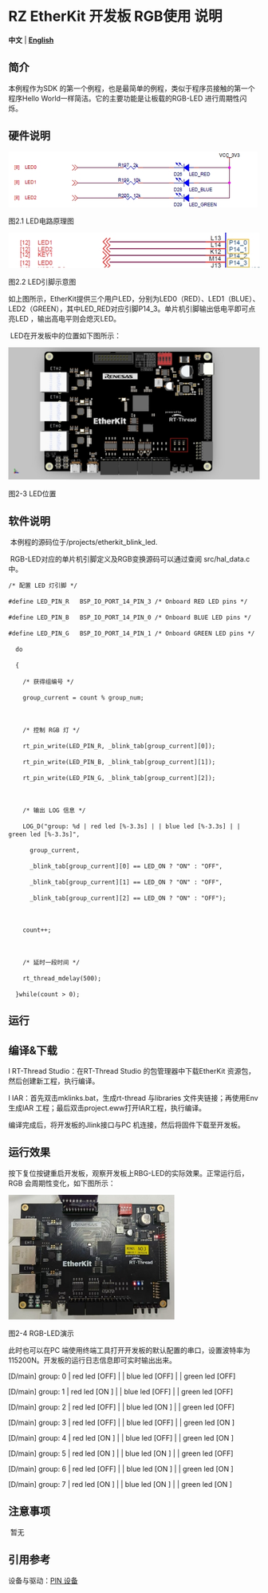 # RZ EtherKit 开发板 RGB使用 说明

**中文** | [**English**](./README.md)

## 简介

本例程作为SDK 的第一个例程，也是最简单的例程，类似于程序员接触的第一个程序Hello World一样简洁。它的主要功能是让板载的RGB-LED 进行周期性闪烁。

## 硬件说明

![img](./figures/wps31.jpg) 

图2.1 LED电路原理图

![img](./figures/wps32.jpg) 

图2.2 LED引脚示意图

​	如上图所示，EtherKit提供三个用户LED，分别为LED0（RED）、LED1（BLUE）、LED2（GREEN），其中LED_RED对应引脚P14_3。单片机引脚输出低电平即可点亮LED ，输出高电平则会熄灭LED。

​	LED在开发板中的位置如下图所示：

![img](./figures/wps33.jpg) 

图2-3 LED位置

## 软件说明

​	本例程的源码位于/projects/etherkit_blink_led.

​	RGB-LED对应的单片机引脚定义及RGB变换源码可以通过查阅 src/hal_data.c中。

```
/* 配置 LED 灯引脚 */

#define LED_PIN_R   BSP_IO_PORT_14_PIN_3 /* Onboard RED LED pins */

#define LED_PIN_B   BSP_IO_PORT_14_PIN_0 /* Onboard BLUE LED pins */

#define LED_PIN_G   BSP_IO_PORT_14_PIN_1 /* Onboard GREEN LED pins */

  do

  {

​    /* 获得组编号 */

​    group_current = count % group_num;

 

​    /* 控制 RGB 灯 */

​    rt_pin_write(LED_PIN_R, _blink_tab[group_current][0]);

​    rt_pin_write(LED_PIN_B, _blink_tab[group_current][1]);

​    rt_pin_write(LED_PIN_G, _blink_tab[group_current][2]);

 

​    /* 输出 LOG 信息 */

​    LOG_D("group: %d | red led [%-3.3s] | | blue led [%-3.3s] | | green led [%-3.3s]",

​      group_current,

​      _blink_tab[group_current][0] == LED_ON ? "ON" : "OFF",

​      _blink_tab[group_current][1] == LED_ON ? "ON" : "OFF",

​      _blink_tab[group_current][2] == LED_ON ? "ON" : "OFF");

 

​    count++;

 

​    /* 延时一段时间 */

​    rt_thread_mdelay(500);

  }while(count > 0);
```



## 运行

## 编译&下载

l RT-Thread Studio：在RT-Thread Studio 的包管理器中下载EtherKit 资源包，然后创建新工程，执行编译。

l IAR：首先双击mklinks.bat，生成rt-thread 与libraries 文件夹链接；再使用Env 生成IAR 工程；最后双击project.eww打开IAR工程，执行编译。

编译完成后，将开发板的Jlink接口与PC 机连接，然后将固件下载至开发板。

## 运行效果

按下复位按键重启开发板，观察开发板上RBG-LED的实际效果。正常运行后，RGB 会周期性变化，如下图所示：

![img](./figures/wps34.jpg) 

图2-4 RGB-LED演示

此时也可以在PC 端使用终端工具打开开发板的默认配置的串口，设置波特率为115200N。开发板的运行日志信息即可实时输出出来。

[D/main] group: 0 | red led [OFF] | | blue led [OFF] | | green led [OFF]

[D/main] group: 1 | red led [ON ] | | blue led [OFF] | | green led [OFF]

[D/main] group: 2 | red led [OFF] | | blue led [ON ] | | green led [OFF]

[D/main] group: 3 | red led [OFF] | | blue led [OFF] | | green led [ON ]

[D/main] group: 4 | red led [ON ] | | blue led [OFF] | | green led [ON ]

[D/main] group: 5 | red led [ON ] | | blue led [ON ] | | green led [OFF]

[D/main] group: 6 | red led [OFF] | | blue led [ON ] | | green led [ON ]

[D/main] group: 7 | red led [ON ] | | blue led [ON ] | | green led [ON ]

## 注意事项

​	暂无

## 引用参考

 设备与驱动：[PIN 设备](#/rt-thread-version/rt-thread-standard/programming-manual/device/pin/pin)
